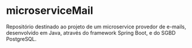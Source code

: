 # microserviceMail
Repositório destinado ao projeto de um microservice provedor de e-mails, desenvolvido em Java, através do framework Spring Boot, e do SGBD PostgreSQL.
